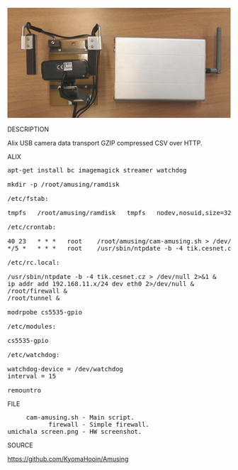 ![Alix](https://github.com/KyomaHooin/Amusing/raw/master/alix/umichala/umichala_screen.png "screenshot")

DESCRIPTION

Alix USB camera data transport GZIP compressed CSV over HTTP.

ALIX
<pre>
apt-get install bc imagemagick streamer watchdog

mkdir -p /root/amusing/ramdisk

/etc/fstab:

tmpfs	/root/amusing/ramdisk	tmpfs	nodev,nosuid,size=32M	0	0

/etc/crontab:

40 23	* * *	root	/root/amusing/cam-amusing.sh > /dev/null 2>&1
*/5 *	* * *	root	/usr/sbin/ntpdate -b -4 tik.cesnet.cz > /dev/null 2>&1

/etc/rc.local:

/usr/sbin/ntpdate -b -4 tik.cesnet.cz > /dev/null 2>&1 &
ip addr add 192.168.11.x/24 dev eth0 2>/dev/null &
/root/firewall &
/root/tunnel &

modrpobe cs5535-gpio

/etc/modules:

cs5535-gpio

/etc/watchdog:

watchdog-device = /dev/watchdog
interval = 15

remountro
</pre>

FILE

<pre>
     cam-amusing.sh - Main script.
           firewall - Simple firewall.
umichala_screen.png - HW screenshot.
</pre>

SOURCE

https://github.com/KyomaHooin/Amusing

